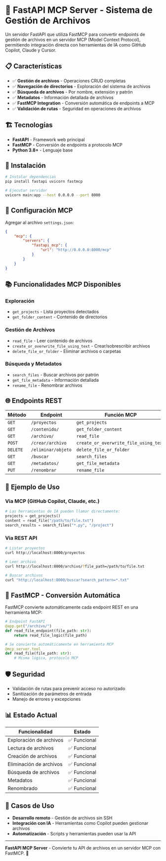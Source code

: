
# 🚀 **FastAPI MCP Server - Sistema de Gestión de Archivos**

Un servidor FastAPI que utiliza FastMCP para convertir endpoints de gestión de archivos en un servidor MCP (Model Context Protocol), permitiendo integración directa con herramientas de IA como GitHub Copilot, Claude y Cursor.

## 📋 **Características**

- ✅ **Gestión de archivos** - Operaciones CRUD completas
- ✅ **Navegación de directorios** - Exploración del sistema de archivos
- ✅ **Búsqueda de archivos** - Por nombre, extensión y patrón
- ✅ **Metadatos** - Información detallada de archivos
- ✅ **FastMCP Integration** - Conversión automática de endpoints a MCP
- ✅ **Validación de rutas** - Seguridad en operaciones de archivos

## 🏗️ **Tecnologías**

- **FastAPI** - Framework web principal
- **FastMCP** - Conversión de endpoints a protocolo MCP
- **Python 3.8+** - Lenguaje base

## 🚀 **Instalación**

```bash
# Instalar dependencias
pip install fastapi uvicorn fastmcp

# Ejecutar servidor
uvicorn main:app --host 0.0.0.0 --port 8000
```

## 🔌 **Configuración MCP**

Agregar al archivo `settings.json`:
```json
{
    "mcp": {
        "servers": {
            "fastapi_mcp": {
                "url": "http://0.0.0.0:8000/mcp"
            }
        }
    }
}
```

## 📚 **Funcionalidades MCP Disponibles**

### **Exploración**
- `get_projects` - Lista proyectos detectados
- `get_folder_content` - Contenido de directorios

### **Gestión de Archivos**
- `read_file` - Leer contenido de archivos
- `create_or_overwrite_file_using_text` - Crear/sobrescribir archivos
- `delete_file_or_folder` - Eliminar archivos o carpetas

### **Búsqueda y Metadatos**
- `search_files` - Buscar archivos por patrón
- `get_file_metadata` - Información detallada
- `rename_file` - Renombrar archivos

## 🌐 **Endpoints REST**

| **Método** | **Endpoint** | **Función MCP** |
|------------|--------------|-----------------|
| `GET` | `/proyectos` | `get_projects` |
| `GET` | `/contenido/` | `get_folder_content` |
| `GET` | `/archivo/` | `read_file` |
| `POST` | `/crear/archivo` | `create_or_overwrite_file_using_text` |
| `DELETE` | `/eliminar/objeto` | `delete_file_or_folder` |
| `GET` | `/buscar` | `search_files` |
| `GET` | `/metadatos/` | `get_file_metadata` |
| `PUT` | `/renombrar` | `rename_file` |

## 📖 **Ejemplo de Uso**

### **Via MCP (GitHub Copilot, Claude, etc.)**
```python
# Las herramientas de IA pueden llamar directamente:
projects = get_projects()
content = read_file("/path/to/file.txt")
search_results = search_files("*.py", "/project")
```

### **Via REST API**
```bash
# Listar proyectos
curl http://localhost:8000/proyectos

# Leer archivo
curl http://localhost:8000/archivo/?file_path=/path/to/file.txt

# Buscar archivos
curl "http://localhost:8000/buscar?search_pattern=*.txt"
```

## 🔧 **FastMCP - Conversión Automática**

FastMCP convierte automáticamente cada endpoint REST en una herramienta MCP:

```python
# Endpoint FastAPI
@app.get("/archivo/")
def read_file_endpoint(file_path: str):
    return read_file_logic(file_path)

# Se convierte automáticamente en herramienta MCP
@mcp_server.tool
def read_file(file_path: str):
    # Misma lógica, protocolo MCP
```

## 🛡️ **Seguridad**

- Validación de rutas para prevenir acceso no autorizado
- Sanitización de parámetros de entrada
- Manejo de errores y excepciones

## 📊 **Estado Actual**

| **Funcionalidad** | **Estado** |
|-------------------|------------|
| Exploración de archivos | ✅ Funcional |
| Lectura de archivos | ✅ Funcional |
| Creación de archivos | ✅ Funcional |
| Eliminación de archivos | ✅ Funcional |
| Búsqueda de archivos | ✅ Funcional |
| Metadatos | ✅ Funcional |
| Renombrado | ✅ Funcional |

## 🎯 **Casos de Uso**

- **Desarrollo remoto** - Gestión de archivos sin SSH
- **Integración con IA** - Herramientas como Copilot pueden gestionar archivos
- **Automatización** - Scripts y herramientas pueden usar la API

---

**FastAPI MCP Server** - Convierte tu API de archivos en un servidor MCP con FastMCP. 🚀
